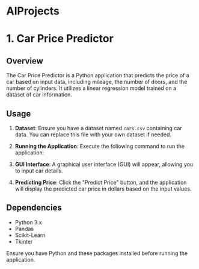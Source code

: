 # AIProjects
# 1. Car Price Predictor

## Overview

The Car Price Predictor is a Python application that predicts the price of a car based on input data, including mileage, the number of doors, and the number of cylinders. It utilizes a linear regression model trained on a dataset of car information.

## Usage

1. **Dataset**: Ensure you have a dataset named `cars.csv` containing car data. You can replace this file with your own dataset if needed.

2. **Running the Application**: Execute the following command to run the application:


3. **GUI Interface**: A graphical user interface (GUI) will appear, allowing you to input car details.

4. **Predicting Price**: Click the "Predict Price" button, and the application will display the predicted car price in dollars based on the input values.

## Dependencies

- Python 3.x
- Pandas
- Scikit-Learn
- Tkinter

Ensure you have Python and these packages installed before running the application.


